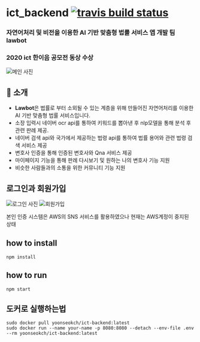 # ict_backend [![travis build status](https://travis-ci.org/yoonseokch/ict_backend.svg?branch=master)](https://travis-ci.org/github/yoonseokch/ict_backend)

### 자연어처리 및 비전을 이용한 AI 기반 맞춤형 법률 서비스 앱 개발 팀 lawbot

### 2020 ict 한이음 공모전 동상 수상

![메인 사진](http://15.164.245.11:8080/file/%E1%84%89%E1%85%B3%E1%84%8F%E1%85%B3%E1%84%85%E1%85%B5%E1%86%AB%E1%84%89%E1%85%A3%E1%86%BA%202020-12-26%20%E1%84%8B%E1%85%A9%E1%84%92%E1%85%AE%205.44.11.png)

## 📣 소개

- **Lawbot**은 법률로 부터 소외될 수 있는 계층을 위해 만들어진 자연어처리를 이용한 AI 기반 맞춤형 법률 서비스입니다.
- 소장 입력시 네이버 ocr api를 통하여 키워드를 뽑아낸 후 nlp모델을 통해 분석 후 관련 판례 제공.
- 네이버 검색 api와 국가에서 제공하는 법령 api를 통하여 법률 용어와 관련 법령 검색 서비스 제공
- 변호사 인증을 통해 인증된 변호사와 Qna 서비스 제공
- 마이페이지 기능을 통해 판례 다시보기 및 원하는 나의 변호사 기능 지원
- 비슷한 사람들과의 소통을 위한 커뮤니티 기능 지원

## 로그인과 회원가입

![로그인 사진](http://15.164.245.11:8080/file/login.jpeg)
![회원가입](http://15.164.245.11:8080/file/%E1%84%92%E1%85%AC%E1%84%8B%E1%85%AF%E1%86%AB%E1%84%80%E1%85%A1%E1%84%8B%E1%85%B5%E1%86%B8.jpeg)

본인 인증 시스템은 AWS의 SNS 서비스를 
활용하였으나 현재는 AWS계정이 중지된 상태




## how to install
```
npm install
```

## how to run

```
npm start
```

## 도커로 실행하는법

```
sudo docker pull yoonseokch/ict-backend:latest
sudo docker run --name your-name -p 8080:8080 --detach --env-file .env --rm yoonseokch/ict-backend:latest
```


